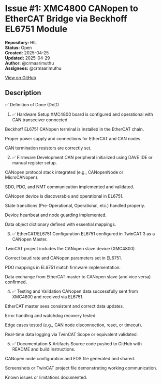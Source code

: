 # Issue #1: XMC4800 CANopen to EtherCAT Bridge via Beckhoff EL6751 Module

**Repository:** HIL  
**Status:** Open  
**Created:** 2025-04-25  
**Updated:** 2025-04-29  
**Author:** @crmaarimuthu  
**Assignees:** @crmaarimuthu  

[View on GitHub](https://github.com/Simtestlab/HIL/issues/1)

## Description

✅ Definition of Done (DoD)
1. ✅ Hardware Setup
 XMC4800 board is configured and operational with CAN transceiver connected.

 Beckhoff EL6751 CANopen terminal is installed in the EtherCAT chain.

 Proper power supply and connections for EtherCAT and CAN nodes.

 CAN termination resistors are correctly set.

2. ✅ Firmware Development
 CAN peripheral initialized using DAVE IDE or manual register setup.

 CANopen protocol stack integrated (e.g., CANopenNode or MicroCANopen).

 SDO, PDO, and NMT communication implemented and validated.

 CANopen device is discoverable and operational in EL6751.

 State transitions (Pre-Operational, Operational, etc.) handled properly.

 Device heartbeat and node guarding implemented.

 Data object dictionary defined with essential mappings.

3. ✅ EtherCAT/EL6751 Configuration
 EL6751 configured in TwinCAT 3 as a CANopen Master.

 TwinCAT project includes the CANopen slave device (XMC4800).

 Correct baud rate and CANopen parameters set in EL6751.

 PDO mappings in EL6751 match firmware implementation.

 Data exchange from EtherCAT master to CANopen slave (and vice versa) confirmed.

4. ✅ Testing and Validation
 CANopen data successfully sent from XMC4800 and received via EL6751.

 EtherCAT master sees consistent and correct data updates.

 Error handling and watchdog recovery tested.

 Edge cases tested (e.g., CAN node disconnection, reset, or timeout).

 Real-time data logging via TwinCAT Scope or equivalent validated.

5. ✅ Documentation & Artifacts
 Source code pushed to GitHub with README and build instructions.

 CANopen node configuration and EDS file generated and shared.

 Screenshots or TwinCAT project file demonstrating working communication.

 Known issues or limitations documented.